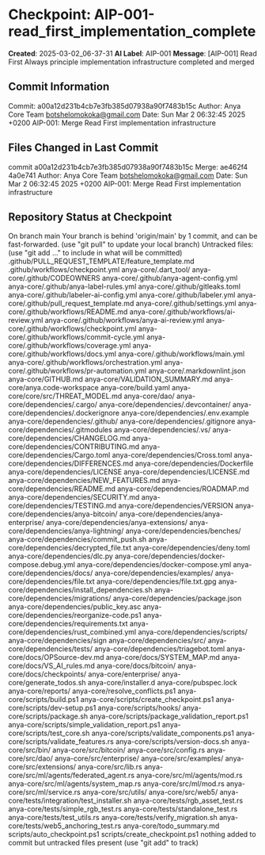 # Checkpoint: AIP-001-read_first_implementation_complete
**Created**: 2025-03-02_06-37-31
**AI Label**: AIP-001
**Message**: [AIP-001] Read First Always principle implementation infrastructure completed and merged

## Commit Information
Commit: a00a12d231b4cb7e3fb385d07938a90f7483b15c Author: Anya Core Team <botshelomokoka@gmail.com> Date: Sun Mar 2 06:32:45 2025 +0200  AIP-001: Merge Read First implementation infrastructure 

## Files Changed in Last Commit
commit a00a12d231b4cb7e3fb385d07938a90f7483b15c Merge: ae462f4 4a0e741 Author: Anya Core Team <botshelomokoka@gmail.com> Date:   Sun Mar 2 06:32:45 2025 +0200      AIP-001: Merge Read First implementation infrastructure 

## Repository Status at Checkpoint
On branch main Your branch is behind 'origin/main' by 1 commit, and can be fast-forwarded.   (use "git pull" to update your local branch)  Untracked files:   (use "git add <file>..." to include in what will be committed) 	.github/PULL_REQUEST_TEMPLATE/feature_template.md 	.github/workflows/checkpoint.yml 	anya-core/.dart_tool/ 	anya-core/.github/CODEOWNERS 	anya-core/.github/anya-agent-config.yml 	anya-core/.github/anya-label-rules.yml 	anya-core/.github/gitleaks.toml 	anya-core/.github/labeler-ai-config.yml 	anya-core/.github/labeler.yml 	anya-core/.github/pull_request_template.md 	anya-core/.github/settings.yml 	anya-core/.github/workflows/README.md 	anya-core/.github/workflows/ai-review.yml 	anya-core/.github/workflows/anya-ai-review.yml 	anya-core/.github/workflows/checkpoint.yml 	anya-core/.github/workflows/commit-cycle.yml 	anya-core/.github/workflows/coverage.yml 	anya-core/.github/workflows/docs.yml 	anya-core/.github/workflows/main.yml 	anya-core/.github/workflows/orchestration.yml 	anya-core/.github/workflows/pr-automation.yml 	anya-core/.markdownlint.json 	anya-core/GITHUB.md 	anya-core/VALIDATION_SUMMARY.md 	anya-core/anya.code-workspace 	anya-core/build.yaml 	anya-core/core/src/THREAT_MODEL.md 	anya-core/dao/ 	anya-core/dependencies/.cargo/ 	anya-core/dependencies/.devcontainer/ 	anya-core/dependencies/.dockerignore 	anya-core/dependencies/.env.example 	anya-core/dependencies/.github/ 	anya-core/dependencies/.gitignore 	anya-core/dependencies/.gitmodules 	anya-core/dependencies/.vs/ 	anya-core/dependencies/CHANGELOG.md 	anya-core/dependencies/CONTRIBUTING.md 	anya-core/dependencies/Cargo.toml 	anya-core/dependencies/Cross.toml 	anya-core/dependencies/DIFFERENCES.md 	anya-core/dependencies/Dockerfile 	anya-core/dependencies/LICENSE 	anya-core/dependencies/LICENSE.md 	anya-core/dependencies/NEW_FEATURES.md 	anya-core/dependencies/README.md 	anya-core/dependencies/ROADMAP.md 	anya-core/dependencies/SECURITY.md 	anya-core/dependencies/TESTING.md 	anya-core/dependencies/VERSION 	anya-core/dependencies/anya-bitcoin/ 	anya-core/dependencies/anya-enterprise/ 	anya-core/dependencies/anya-extensions/ 	anya-core/dependencies/anya-lightning/ 	anya-core/dependencies/benches/ 	anya-core/dependencies/commit_push.sh 	anya-core/dependencies/decrypted_file.txt 	anya-core/dependencies/deny.toml 	anya-core/dependencies/dlc.py 	anya-core/dependencies/docker-compose.debug.yml 	anya-core/dependencies/docker-compose.yml 	anya-core/dependencies/docs/ 	anya-core/dependencies/examples/ 	anya-core/dependencies/file.txt 	anya-core/dependencies/file.txt.gpg 	anya-core/dependencies/install_dependencies.sh 	anya-core/dependencies/migrations/ 	anya-core/dependencies/package.json 	anya-core/dependencies/public_key.asc 	anya-core/dependencies/reorganize-code.ps1 	anya-core/dependencies/requirements.txt 	anya-core/dependencies/rust_combined.yml 	anya-core/dependencies/scripts/ 	anya-core/dependencies/sign 	anya-core/dependencies/src/ 	anya-core/dependencies/tests/ 	anya-core/dependencies/triagebot.toml 	anya-core/docs/OPSource-dev.md 	anya-core/docs/SYSTEM_MAP.md 	anya-core/docs/VS_AI_rules.md 	anya-core/docs/bitcoin/ 	anya-core/docs/checkpoints/ 	anya-core/enterprise/ 	anya-core/generate_todos.sh 	anya-core/installer.d 	anya-core/pubspec.lock 	anya-core/reports/ 	anya-core/resolve_conflicts.ps1 	anya-core/scripts/build.ps1 	anya-core/scripts/create_checkpoint.ps1 	anya-core/scripts/dev-setup.ps1 	anya-core/scripts/hooks/ 	anya-core/scripts/package.sh 	anya-core/scripts/package_validation_report.ps1 	anya-core/scripts/simple_validation_report.ps1 	anya-core/scripts/test_core.sh 	anya-core/scripts/validate_components.ps1 	anya-core/scripts/validate_features.rs 	anya-core/scripts/version-docs.sh 	anya-core/src/bin/ 	anya-core/src/bitcoin/ 	anya-core/src/config.rs 	anya-core/src/dao/ 	anya-core/src/enterprise/ 	anya-core/src/examples/ 	anya-core/src/extensions/ 	anya-core/src/lib.rs 	anya-core/src/ml/agents/federated_agent.rs 	anya-core/src/ml/agents/mod.rs 	anya-core/src/ml/agents/system_map.rs 	anya-core/src/ml/mod.rs 	anya-core/src/ml/service.rs 	anya-core/src/utils/ 	anya-core/src/web5/ 	anya-core/tests/integration/test_installer.sh 	anya-core/tests/rgb_asset_test.rs 	anya-core/tests/simple_rgb_test.rs 	anya-core/tests/standalone_test.rs 	anya-core/tests/test_utils.rs 	anya-core/tests/verify_migration.sh 	anya-core/tests/web5_anchoring_test.rs 	anya-core/todo_summary.md 	scripts/auto_checkpoint.ps1 	scripts/create_checkpoint.ps1  nothing added to commit but untracked files present (use "git add" to track)
